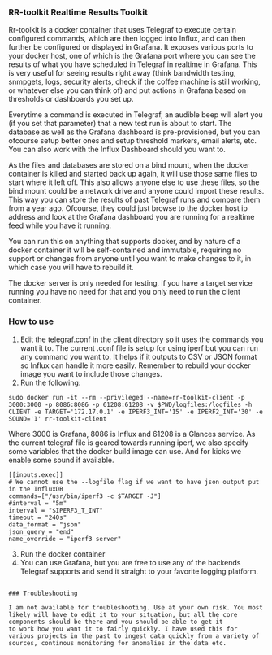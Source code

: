 ### RR-toolkit Realtime Results Toolkit

Rr-toolkit is a docker container that uses Telegraf to execute certain configured commands, which are then logged into Influx, and can then further be configured or displayed in Grafana.
It exposes various ports to your docker host, one of which is the Grafana port where you can see the results of what you have scheduled in Telegraf in realtime in Grafana. This is very
useful for seeing results right away (think bandwidth testing, snmpgets, logs, security alerts, check if the coffee machine is still working, or whatever else you can think of) and put actions
in Grafana based on thresholds or dashboards you set up.

Everytime a command is executed in Telegraf, an audible beep will alert you (if you set that parameter) that a new test run is about to start. The database as well as the Grafana dashboard
is pre-provisioned, but you can ofcourse setup better ones and setup threshold markers, email alerts, etc. You can also work with the Influx Dashboard should you want to.

As the files and databases are stored on a bind mount, when the docker container is killed and started back up again, it will use those same files to start where it left off. This also allows
anyone else to use these files, so the bind mount could be a network drive and anyone could import these results. This way you can store the results of past Telegraf runs and compare them from
a year ago. Ofcourse, they could just browse to the docker host ip address and look at the Grafana dashboard you are running for a realtime feed while you have it running.

You can run this on anything that supports docker, and by nature of a docker container it will be self-contained and immutable, requiring no support or changes from anyone until you want to
make changes to it, in which case you will have to rebuild it. 

The docker server is only needed for testing, if you have a target service running you have no need for that and you only need to run the client container.

### How to use

1. Edit the telegraf.conf in the client directory so it uses the commands you want it to. The current .conf file is setup for using iperf but you can run any command you want to. It helps if it
   outputs to CSV or JSON format so Influx can handle it more easily. Remember to rebuild your docker image you want to include those changes.
2. Run the following:
```
sudo docker run -it --rm --privileged --name=rr-toolkit-client -p 3000:3000 -p 8086:8086 -p 61208:61208 -v $PWD/logfiles:/logfiles -h CLIENT -e TARGET='172.17.0.1' -e IPERF3_INT='15' -e IPERF2_INT='30' -e SOUND='1' rr-toolkit-client
```
Where 3000 is Grafana, 8086 is Influx and 61208 is a Glances service. As the current telegraf file is geared towards running iperf, we also specify some variables that the docker build image can use. And for kicks we enable some sound if available.

```
[[inputs.exec]]
# We cannot use the --logfile flag if we want to have json output put in the InfluxDB
commands=["/usr/bin/iperf3 -c $TARGET -J"]
#interval = "5m"
interval = "$IPERF3_T_INT"
timeout = "240s"
data_format = "json"
json_query = "end"
name_override = "iperf3 server"
```

3. Run the docker container
4. You can use Grafana, but you are free to use any of the backends Telegraf supports and send it straight to your favorite logging platform.
```

### Troubleshooting

I am not available for troubleshooting. Use at your own risk. You most likely will have to edit it to your situation, but all the core components should be there and you should be able to get it
to work how you want it to fairly quickly. I have used this for various projects in the past to ingest data quickly from a variety of sources, continous monitoring for anomalies in the data etc.
